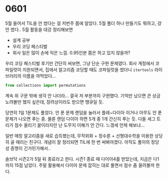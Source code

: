 # 0601

5월 들어서 TIL을 안 썼다는 걸 저번주 쯤에 알았다. 5월 폴더 하나 만들기도 뭐하고, 걍 안 썼다.. 5월 활동을 대강 정리해보면

- 설계 공부
- 우리 코딩 페스티벌
- 회사 일은 많이 손에 익은 느낌. 0.95인분 쯤은 하고 있지 않을까?

우리 코딩 페스티벌 후기만 간단히 써보면, 그냥 단순 구현 문제였다. 회사 계정에서 코파일럿이 지원되면서, 집에서 알고리즘 코딩할 때도 코파일럿을 썼더니 `itertools` 라이브러리의 이름을 까먹었다... 

```Python
from collections import permutations
```

계속 위 구문 밖에 생각 안 나더라... 결국 저 부분까지 구현했다. 기억만 났으면 큰 상금 노려볼만 했지 싶은데, 장려상이라도 받으면 땡큐일 듯.

당연히 1일 1문제도 풀었다. 안 푼 문제 랜덤을 눌러서 플레~다이아 이거나 아무도 안 푼 문제가 나오면 푸는 중. 물론 랜덤 다이아 하면 5개 중 1개 간신히 푸는 듯. 다들 세그 트리가 점수 올리기 꿀이라지만 난 도무지 이해가 안 간다. 느갱세 언제 해보냐...

일반 매칭 알고리즘을 새로 습득했는데, 무작위화 + 정수론 + 선형대수학을 이용한 상당히 골 때리는 친구다. 개념이 잘 정리되면 TIL에 한 번 써봐야겠다. 아직도 풀이의 정당성 증명이 긴가민가해서..

솔브닥 시즌2가 5일 뒤 종료라고 한다. 시즌1 종료 때 다이아4를 받았는데, 지금은 다1까지 15점 남았다. 주말 활용해서 다이아 문제 잡히는 대로 풀면서 점수 좀 올려볼까 한다.
